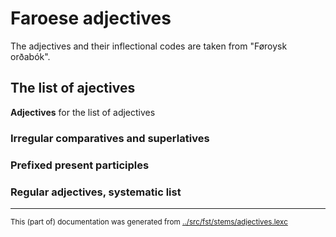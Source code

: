 # Faroese adjectives 


The adjectives and their inflectional codes 
are taken from "Føroysk orðabók".

## The list of ajectives





**Adjectives** for the list of adjectives

### Irregular comparatives and superlatives



### Prefixed present participles


### Regular adjectives, systematic list


















* * *
<small>This (part of) documentation was generated from [../src/fst/stems/adjectives.lexc](http://github.com/giellalt/lang-fao/blob/main/../src/fst/stems/adjectives.lexc)</small>